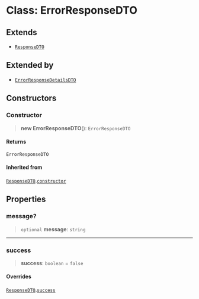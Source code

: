 # Class: ErrorResponseDTO

## Extends

- [`ResponseDTO`](/api/common/Class.ResponseDTO.md)

## Extended by

- [`ErrorResponseDetailsDTO`](/api/common/Class.ErrorResponseDetailsDTO.md)

## Constructors

<a id="constructor"></a>

### Constructor

> **new ErrorResponseDTO**(): `ErrorResponseDTO`

#### Returns

`ErrorResponseDTO`

#### Inherited from

[`ResponseDTO`](/api/common/Class.ResponseDTO.md).[`constructor`](/api/common/Class.ResponseDTO.md#constructor)

## Properties

<a id="message"></a>

### message?

> `optional` **message**: `string`

---

<a id="success"></a>

### success

> **success**: `boolean` = `false`

#### Overrides

[`ResponseDTO`](/api/common/Class.ResponseDTO.md).[`success`](/api/common/Class.ResponseDTO.md#success)
